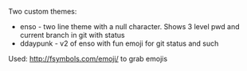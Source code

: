 Two custom themes:
* enso - two line theme with a null character. Shows 3 level pwd and current branch in git with status
* ddaypunk - v2 of enso with fun emoji for git status and such

Used: http://fsymbols.com/emoji/ to grab emojis